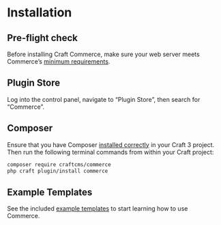 # Installation

## Pre-flight check

Before installing Craft Commerce, make sure your web server meets Commerce’s [minimum requirements](requirements.md).

## Plugin Store

Log into the control panel, navigate to “Plugin Store”, then search for “Commerce”.

## Composer

Ensure that you have Composer [installed correctly](https://craftcms.com/docs/1.x/installation.html#downloading-with-composer) in your Craft 3 project. Then run the following terminal commands from within your Craft project:

```bash
composer require craftcms/commerce
php craft plugin/install commerce
```

## Example Templates

See the included [example templates](example-templates.md) to start learning how to use Commerce.
